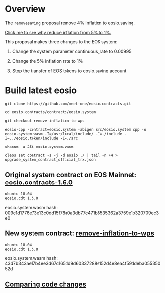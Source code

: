 # Overview

The `removesaving` proposal remove 4% inflation to eosio.saving.

[Click me to see why reduce inflation from 5% to 1%.](https://medium.com/meet-one/meet-one-has-released-the-4-inflation-removal-eos-code-change-on-github-28e66f796e9b) 

This proposal makes three changes to the EOS system:

1. Change the system parameter continuous_rate to 0.00995

2. Change the 5% inflation rate to 1%

3. Stop the transfer of EOS tokens to eosio.saving account

# Build latest eosio

```shell
git clone https://github.com/meet-one/eosio.contracts.git

cd eosio.contracts/contracts/eosio.system

git checkout remove-inflation-to-wps

eosio-cpp -contract=eosio.system -abigen src/eosio.system.cpp -o eosio.system.wasm -I=/usr/local/include/ -I=./include -I=../eosio.token/include -I=./src

shasum -a 256 eosio.system.wasm

cleos set contract -s -j -d eosio ./ | tail -n +4 > upgrade_system_contract_official_trx.json
```


## Original system contract on EOS Mainnet: [eosio.contracts-1.6.0](https://github.com/EOSIO/eosio.contracts/tree/v1.6.0)

```
ubuntu 18.04
eosio.cdt 1.5.0
```

eosio.system.wasm hash: 009c1d1776e73e13c0dd15f78a0a3db77c471b8535362a3759e1b320709ec3e0

## New system contract: [remove-inflation-to-wps](https://github.com/meet-one/eosio.contracts/tree/remove-inflation-to-wps)

```
ubuntu 18.04
eosio.cdt 1.5.0
```

eosio.system.wasm hash: 43d7b343ae17b4ee3d67c165dd9d60337288e152d4e8ea4f59ddeba05535052d

## [Comparing code changes](https://github.com/meet-one/eosio.contracts/compare/v1.6.0...meet-one:remove-inflation-to-wps?diff=unified)
